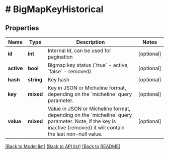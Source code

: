 # # BigMapKeyHistorical

## Properties

Name | Type | Description | Notes
------------ | ------------- | ------------- | -------------
**id** | **int** | Internal Id, can be used for pagination | [optional]
**active** | **bool** | Bigmap key status (&#x60;true&#x60; - active, &#x60;false&#x60; - removed) | [optional]
**hash** | **string** | Key hash | [optional]
**key** | **mixed** | Key in JSON or Micheline format, depending on the &#x60;micheline&#x60; query parameter. | [optional]
**value** | **mixed** | Value in JSON or Micheline format, depending on the &#x60;micheline&#x60; query parameter. Note, if the key is inactive (removed) it will contain the last non-null value. | [optional]

[[Back to Model list]](../../README.md#models) [[Back to API list]](../../README.md#endpoints) [[Back to README]](../../README.md)
